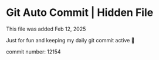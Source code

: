 # Git Auto Commit | Hidden File

This file was added Feb 12, 2025

Just for fun and keeping my daily git commit active 🤪

commit number: 12154
